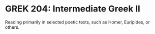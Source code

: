 # GREK 204: Intermediate Greek II

Reading primarily in selected poetic texts, such as Homer, Euripides, or others.